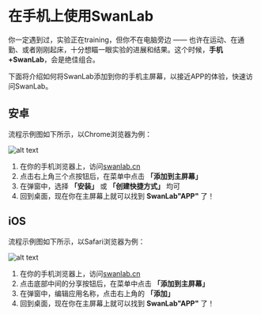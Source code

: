 # 在手机上使用SwanLab

你一定遇到过，实验正在training，但你不在电脑旁边 —— 也许在运动、在通勤、或者刚刚起床，十分想瞄一眼实验的进展和结果。这个时候，**手机+SwanLab**，会是绝佳组合。

下面将介绍如何将SwanLab添加到你的手机主屏幕，以接近APP的体验，快速访问SwanLab。


## 安卓

流程示例图如下所示，以Chrome浏览器为例：

![alt text](/zh/guide_cloud/general/app/android.png)

1. 在你的手机浏览器上，访问[swanlab.cn](https://swanlab.cn)
2. 点击右上角三个点按钮后，在菜单中点击 **「添加到主屏幕」**
3. 在弹窗中，选择 **「安装」** 或 **「创建快捷方式」** 均可
4. 回到桌面，现在你在主屏幕上就可以找到 **SwanLab"APP"** 了！

## iOS

流程示例图如下所示，以Safari浏览器为例：

![alt text](/zh/guide_cloud/general/app/ios.png)

1. 在你的手机浏览器上，访问[swanlab.cn](https://swanlab.cn)
2. 点击底部中间的分享按钮后，在菜单中点击 **「添加到主屏幕」**
3. 在弹窗中，编辑应用名称，点击右上角的 **「添加」**
4. 回到桌面，现在你在主屏幕上就可以找到 **SwanLab"APP"** 了！
